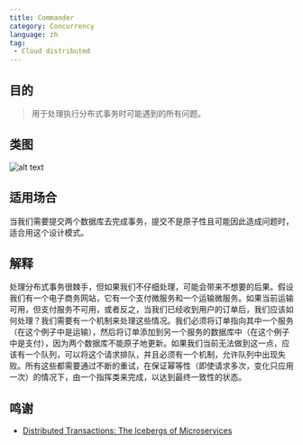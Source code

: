 ```yaml
---
title: Commander
category: Concurrency
language: zh
tag:
 - Cloud distributed
---
```


## 目的

> 用于处理执行分布式事务时可能遇到的所有问题。

## 类图

![alt text](./etc/commander.urm.png "Commander class diagram")

## 适用场合

当我们需要提交两个数据库去完成事务，提交不是原子性且可能因此造成问题时，适合用这个设计模式。

## 解释

处理分布式事务很棘手，但如果我们不仔细处理，可能会带来不想要的后果。假设我们有一个电子商务网站，它有一个支付微服务和一个运输微服务。如果当前运输可用，但支付服务不可用，或者反之，当我们已经收到用户的订单后，我们应该如何处理？我们需要有一个机制来处理这些情况。我们必须将订单指向其中一个服务（在这个例子中是运输），然后将订单添加到另一个服务的数据库中（在这个例子中是支付），因为两个数据库不能原子地更新。如果我们当前无法做到这一点，应该有一个队列，可以将这个请求排队，并且必须有一个机制，允许队列中出现失败。所有这些都需要通过不断的重试，在保证幂等性（即使请求多次，变化只应用一次）的情况下，由一个指挥类来完成，以达到最终一致性的状态。

## 鸣谢

* [Distributed Transactions: The Icebergs of Microservices](https://www.grahamlea.com/2016/08/distributed-transactions-microservices-icebergs/)
